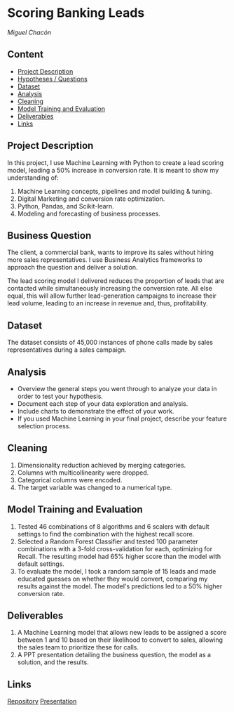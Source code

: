 # Scoring Banking Leads
*Miguel Chacón*

## Content
- [Project Description](#project-description)
- [Hypotheses / Questions](#hypotheses-questions)
- [Dataset](#dataset)
- [Analysis](#analysis)
- [Cleaning](#cleaning)
- [Model Training and Evaluation](#model-training-and-evaluation)
- [Deliverables](#Deliverables)
- [Links](#links)

## Project Description
In this project, I use Machine Learning with Python to create a lead scoring model, leading a 50% increase in conversion rate. It is meant to show my understanding of:

1. Machine Learning concepts, pipelines and model building & tuning.
2. Digital Marketing and conversion rate optimization.
3. Python, Pandas, and Scikit-learn.
4. Modeling and forecasting of business processes.

## Business Question
The client, a commercial bank, wants to improve its sales without hiring more sales representatives. I use Business Analytics frameworks to approach the question and deliver a solution.

The lead scoring model I delivered reduces the proportion of leads that are contacted while simultaneously increasing the conversion rate. All else equal, this will allow further lead-generation campaigns to increase their lead volume, leading to an increase in revenue and, thus, profitability.

## Dataset
The dataset consists of 45,000 instances of phone calls made by sales representatives during a sales campaign.

## Analysis
* Overview the general steps you went through to analyze your data in order to test your hypothesis.
* Document each step of your data exploration and analysis.
* Include charts to demonstrate the effect of your work.
* If you used Machine Learning in your final project, describe your feature selection process.

## Cleaning
1. Dimensionality reduction achieved by merging categories.
2. Columns with multicollinearity were dropped.
3. Categorical columns were encoded.
4. The target variable was changed to a numerical type.

## Model Training and Evaluation
1. Tested 46 combinations of 8 algorithms and 6 scalers with default settings to find the combination with the highest recall score.
2. Selected a Random Forest Classifier and tested 100 parameter combinations with a 3-fold cross-validation for each, optimizing for Recall. The resulting model had 65% higher score than the model with default settings. 
3. To evaluate the model, I took a random sample of 15 leads and made educated guesses on whether they would convert, comparing my results against the model. The model's predictions led to a 50% higher conversion rate.

## Deliverables
1. A Machine Learning model that allows new leads to be assigned a score between 1 and 10 based on their likelihood to convert to sales, allowing the sales team to prioritize these for calls.
2. A PPT presentation detailing the business question, the model as a solution, and the results.

## Links

[Repository](https://github.com/miguel-chacon-ni/Lead-Scoring-Model)
[Presentation](https://github.com/miguel-chacon-ni/Lead-Scoring-Model/blob/main/Presentation.pptx)
